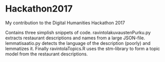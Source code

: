 # Hackathon2017
My contribution to the Digital Humanities Hackathon 2017

Contains three simplish snippets of code. ravintolakuvaustenPurku.py extracts restaurant descriptions and names from a large JSON-file. lemmatisaatio.py detects the language of the description (poorly) and lemmatizes it. Finally ravintolaTopics.R uses the stm-library to form a topic model from the restaurant descriptions.
